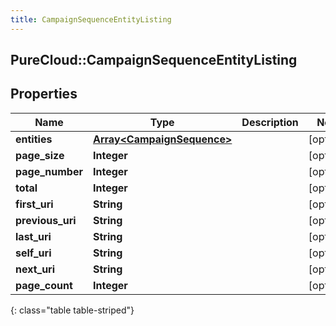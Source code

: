 ```yaml
---
title: CampaignSequenceEntityListing
---
```

## PureCloud::CampaignSequenceEntityListing

## Properties

|Name | Type | Description | Notes|
|------------ | ------------- | ------------- | -------------|
| **entities** | [**Array&lt;CampaignSequence&gt;**](CampaignSequence.html) |  | [optional] |
| **page_size** | **Integer** |  | [optional] |
| **page_number** | **Integer** |  | [optional] |
| **total** | **Integer** |  | [optional] |
| **first_uri** | **String** |  | [optional] |
| **previous_uri** | **String** |  | [optional] |
| **last_uri** | **String** |  | [optional] |
| **self_uri** | **String** |  | [optional] |
| **next_uri** | **String** |  | [optional] |
| **page_count** | **Integer** |  | [optional] |
{: class="table table-striped"}


